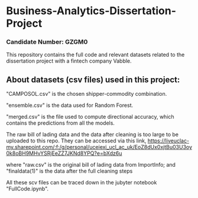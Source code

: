 # Business-Analytics-Dissertation-Project
### Candidate Number: GZGM0

This repository contains the full code and relevant datasets related to the dissertation project with a fintech company Vabble.

## About datasets (csv files) used in this project:
"CAMPOSOL.csv" is the chosen shipper-commodity combination.

"ensemble.csv" is the data used for Random Forest. 

"merged.csv" is the file used to compute directional accuracy, which contains the predictions from all the models. 

The raw bill of lading data and the data after cleaning is too large to be uploaded to this repo. They can be accessed via this link,
https://liveuclac-my.sharepoint.com/:f:/g/personal/uceiexi_ucl_ac_uk/EoZ8dUx0xjtBu03U3oy0k8oBH9MHvYSRjEeZZ7JKNd8YPQ?e=bXdz6u

where "raw.csv" is the original bill of lading data from ImportInfo; and "finaldata(1)" is the data after the full cleaning steps

All these scv files can be traced down in the jubyter notebook "FullCode.ipynb".
